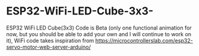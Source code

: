 # ESP32-WiFi-LED-Cube-3x3-
ESP32 WiFi LED Cube(3x3) Code is Beta (only one functional animation for now, but you should be able to add your own and I will continue to work on it), WiFi code takes inspiration from https://microcontrollerslab.com/esp32-servo-motor-web-server-arduino/
